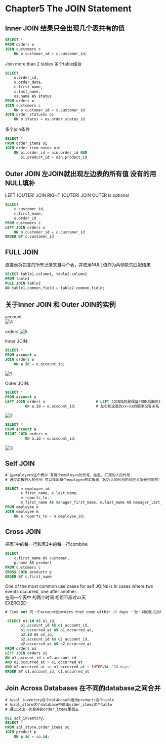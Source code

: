 # Chapter5 The JOIN Statement
## Inner JOIN 结果只会出现几个表共有的值
``` sql
SELECT *
FROM orders o
JOIN customers c
    ON o.customer_id = c.customer_id;
```
Join more than 2 tables 多个table结合
``` sql
SELECT 
    o.order_id,
    o.order_date,
    c.first_name,
    c.last_name,
    os.name AS status
FROM orders o
JOIN customers c
    ON o.customer_id = c.customer_id
JOIN order_statuses os
    ON o.status = os.order_status_id
```
多个join条件
``` sql
SELECT *
FROM order_items oi
JOIN order_item_notes oin
    ON oi.order_id = oin.order_id AND 
       oi.product_id = oin.product_id
```

## Outer JOIN 左JOIN就出现左边表的所有值 没有的用NULL填补
LEFT (OUTER) JOIN RIGHT (OUTER) JOIN OUTER is optional
``` sql
SELECT
    c.customer_id,
    c.first_name,
    o.order_id
FROM customers c
LEFT JOIN orders o
    ON o.customer_id = c.customer_id
ORDER BY c.customer_id
```
## FULL JOIN 
连接表将包含的所有记录来自两个表，并使用NULL值作为两侧缺失匹配结果

``` sql
SELECT table1.column1, table2.column2
FROM table1
FULL JOIN table2
ON table1.common_field = table2.common_field;
```

## 关于Inner JOIN 和 Outer JOIN的实例
account  
![4](https://user-images.githubusercontent.com/105503216/176695403-6ba0bd12-8a90-4963-b607-e38b99bc066f.png)  

orders
![5](https://user-images.githubusercontent.com/105503216/176695579-6dd21e33-665f-4225-959d-820d999360b9.png)  

Inner JOIN:
``` sql
SELECT * 
FROM account a
JOIN orders o
    ON a.id = o.account_id;
```
![1](https://user-images.githubusercontent.com/105503216/176692248-07bc1131-b1ed-4032-b32b-86be47b19338.png)  

Outer JOIN:
``` sql
SELECT * 
FROM account a
LEFT JOIN orders o                       # LEFT JOIN指的是保留FROM后面的table的所有量
         ON a.id = o.account_id;         # 左右和这里的xx=xx的顺序没有关系
```
![2](https://user-images.githubusercontent.com/105503216/176693381-d77abf06-ae42-4f08-8443-ba39f0d1b3d9.png)
``` sql
SELECT * 
FROM account a
RIGHT JOIN orders o
         ON a.id = o.account_id;
```
![3](https://user-images.githubusercontent.com/105503216/176694036-f61d502c-613e-421d-acd1-4c7d69dfebbe.png)

## Self JOIN
``` sql
# 在employees这个表中 有每个employee的代号、姓名、汇报的人的代号
# 通过汇报的人的代号 可以找出每个employee的汇报者（因为人和代号的对应关系是相同的）

SELECT e.employee_id
       e.first_name, e.last_name, 
       e.reports_to,
       m.first_name AS manager_first_name, m.last_name AS manager_last_name
FROM employee e
JOIN employee m
    ON e.reports_to = m.employee_id;
```

## Cross JOIN
把表1中的每一行和表2中的每一行combine
``` sql
SELECT 
    c.first_name AS customer,
    p.name AS product
FROM customers c
CROSS JOIN products p
ORDER BY c.first_name
```
One of the most common use cases for self JOINs is in cases where two events occurred, one after another.   
在同一个表中 的两个时间 相距不超过xx天  
EXERCISE:
``` sql
# Find out 同一个account的orders that come within 28 days 一对一对的形式出现

 SELECT o1.id AS o1_id,
       o1.account_id AS o1_account_id,
       o1.occurred_at AS o1_occurred_at,
       o2.id AS o2_id,
       o2.account_id AS o2_account_id,
       o2.occurred_at AS o2_occurred_at
FROM orders o1
LEFT JOIN orders o2 
ON o1.account_id = o2.account_id
AND o2.occurred_at > o1.occurred_at
AND o2.occurred_at <= o1.occurred_at + INTERVAL '28 days'
ORDER BY o1.account_id, o1.occurred_at
```

## Join Across Databases 在不同的database之间合并
``` sql
# 从sql_inventory这个database中选出products这个table
# 从sql_store这个database中选出order_items这个table
# 通过id这一列合并到order_items里面去

USE sql_inventory;
SELECT *
FROM sql_store.order_items so
JOIN product p
    ON p.id = so.id;
```
